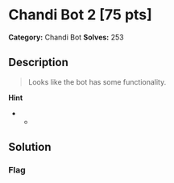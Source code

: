 # Chandi Bot 2 [75 pts]

**Category:** Chandi Bot
**Solves:** 253

## Description
>Looks like the bot has some functionality.

**Hint**
* -

## Solution

### Flag

